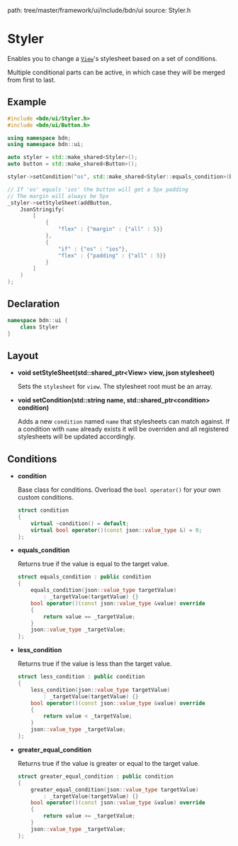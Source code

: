 path: tree/master/framework/ui/include/bdn/ui
source: Styler.h

# Styler

Enables you to change a [`View`](./view.md)'s stylesheet based on a set of conditions.

Multiple conditional parts can be active, in which case they will be merged from first to last. 

## Example

```c++
#include <bdn/ui/Styler.h>
#include <bdn/ui/Button.h>

using namespace bdn;
using namespace bdn::ui;

auto styler = std::make_shared<Styler>();
auto button = std::make_shared<Button>();

styler->setCondition("os", std::make_shared<Styler::equals_condition>(BDN_TARGET));

// If 'os' equals 'ios' the button will get a 5px padding
// The margin will always be 5px
_styler->setStyleSheet(addButton,
    JsonStringify(
    	[ 
    		{
    			"flex" : {"margin" : {"all" : 5}}
    		},
    		{ 
    			"if" : {"os" : "ios"}, 
    			"flex" : {"padding" : {"all" : 5}}
    		} 
    	]
 	)
);
```

## Declaration

```C++
namespace bdn::ui {
	class Styler
}
```

## Layout

* **void setStyleSheet(std::shared_ptr<View\> view, json stylesheet)**
	
	Sets the `stylesheet` for `view`. The stylesheet root must be an array.

* **void setCondition(std::string name, std::shared_ptr<condition\> condition)**

	Adds a new `condition` named `name` that stylesheets can match against.
	If a condition with `name` already exists it will be overriden and all
	registered stylesheets will be updated accordingly.

## Conditions

* **condition**

	Base class for conditions. Overload the `bool operator()` for your own custom conditions.

	```C++
    struct condition
    {
        virtual ~condition() = default;
        virtual bool operator()(const json::value_type &) = 0;
    };
    ```

* **equals_condition**

	Returns true if the value is equal to the target value.

	```C++
	struct equals_condition : public condition
	{
	    equals_condition(json::value_type targetValue) 
	    	: _targetValue(targetValue) {}
	    bool operator()(const json::value_type &value) override 
	    { 
	    	return value == _targetValue; 
	    }
	    json::value_type _targetValue;
	};
	```

* **less_condition**

	Returns true if the value is less than the target value.

	```C++
	struct less_condition : public condition
	{
	    less_condition(json::value_type targetValue) 
	    	: _targetValue(targetValue) {}
	    bool operator()(const json::value_type &value) override 
	    { 
	    	return value < _targetValue; 
	    }
	    json::value_type _targetValue;
	};
	```

* **greater_equal_condition**

	Returns true if the value is greater or equal to the target value.

	```C++
	struct greater_equal_condition : public condition
	{
	    greater_equal_condition(json::value_type targetValue) 
	    	: _targetValue(targetValue) {}
	    bool operator()(const json::value_type &value) override 
	    { 
	    	return value >= _targetValue; 
	    }
	    json::value_type _targetValue;
	};
	```